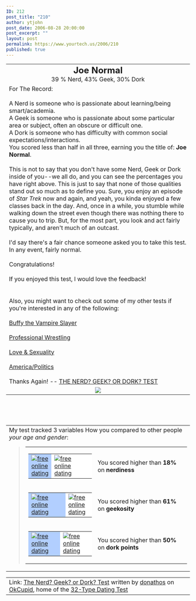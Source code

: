 ```yaml
---
ID: 212
post_title: "210"
author: ytjohn
post_date: 2006-08-28 20:00:00
post_excerpt: ""
layout: post
permalink: https://www.yourtech.us/2006/210
published: true
---
```

<table align="center" cellpadding="20">
<tbody><tr>
<td align="center">
<font size="5"><b>Joe Normal</b></font><br />
39 % Nerd, 43% Geek, 30% Dork
</td>
</tr>
<tr>
<td>
For The Record:<br /><br />
A Nerd is someone who is passionate about learning/being smart/academia.<br />
A Geek is someone who is passionate about some particular area or subject, often an obscure or difficult one.<br />
A Dork is someone who has difficulty with common social expectations/interactions.<br />
You scored less than half in all three, earning you the title of: <b>Joe Normal</b>.
<br /><br />
This is not to say that you don't have some Nerd, Geek or Dork inside of you--we all do, and you can see the percentages you have right above. This is just to say that none of those qualities stand out so much as to define you. Sure, you enjoy an episode of <i>Star Trek</i> now and again, and yeah, you kinda enjoyed a few classes back in the day. And, once in a while, you stumble while walking down the street even though there was nothing there to cause you to trip. But, for the most part, you look and act fairly typically, and aren't much of an outcast.
<br /><br />
I'd say there's a fair chance someone asked you to take this test. In any event, fairly normal.
<br /><br />
Congratulations!
<br /><br />
If you enjoyed this test, I would love the feedback!
<br /><br /><br />
Also, you might want to check out some of my other tests if you're interested in any of the following:
<br /><br />
<a href="http://www.okcupid.com/tests/take?testid=17325897279428986557">Buffy the Vampire Slayer</a>
<br /><br />
<a href="http://www.okcupid.com/tests/take?testid=16508533975919017840">Professional Wrestling</a>
<br /><br />
<a href="http://www.okcupid.com/tests/take?%0D%0Atestid=8115472531704248346">Love &amp; Sexuality</a>
<br /><br />
<a href="http://www.okcupid.com/tests/take?testid=10603689462944369577">America/Politics</a>
<br /><br />
Thanks Again! -- <a href="http://www.okcupid.com/tests/take?testid=9935030990046738815">THE NERD? GEEK? OR DORK? TEST</a>
</td>
</tr>
<tr>
<td align="center">
<img src="http://is2.okcupid.com/users/104/656/10465692962375378952/mt1124997253.jpg">
</td>
</tr>
</tbody></table>

<br /><br /><br />

<table cellpadding="20">
<tbody><tr>
<td>
My test tracked 3 variables How you compared to other people <i>your age and gender</i>:<blockquote><table border="0" cellpadding="0" cellspacing="4"><tbody><tr><td valign="middle"><table bgcolor="black" border="0" cellpadding="0" cellspacing="1"><tbody><tr><td bgcolor="#b2cfff" height="20" width="27"><a href="http://www.okcupid.com"><img src="http://is2.okcupid.com/graphics/0.gif" alt="free online dating" border="0"></a></td><td bgcolor="white" width="123"><a href="http://www.okcupid.com"><img src="http://is2.okcupid.com/graphics/0.gif" alt="free online dating" border="0"></a></td></tr></tbody></table></td><td valign="middle">You scored higher than <b>18%</b> on <b>nerdiness</b></td></tr><tr><td valign="middle"><table bgcolor="black" border="0" cellpadding="0" cellspacing="1"><tbody><tr><td bgcolor="#b2cfff" height="20" width="92"><a href="http://www.okcupid.com"><img src="http://is2.okcupid.com/graphics/0.gif" alt="free online dating" border="0"></a></td><td bgcolor="white" width="58"><a href="http://www.okcupid.com"><img src="http://is2.okcupid.com/graphics/0.gif" alt="free online dating" border="0"></a></td></tr></tbody></table></td><td valign="middle">You scored higher than <b>61%</b> on <b>geekosity</b></td></tr><tr><td valign="middle"><table bgcolor="black" border="0" cellpadding="0" cellspacing="1"><tbody><tr><td bgcolor="#b2cfff" height="20" width="75"><a href="http://www.okcupid.com"><img src="http://is2.okcupid.com/graphics/0.gif" alt="free online dating" border="0"></a></td><td bgcolor="white" width="75"><a href="http://www.okcupid.com"><img src="http://is2.okcupid.com/graphics/0.gif" alt="free online dating" border="0"></a></td></tr></tbody></table></td><td valign="middle">You scored higher than <b>50%</b> on <b>dork points</b></td></tr></tbody></table></blockquote>
</td>
</tr>
</tbody></table>

<table cellpadding="20"><tr><td>Link: <a href='http://www.okcupid.com/tests/take?testid=9935030990046738815'>The Nerd? Geek? or Dork? Test</a> written by <a href='http://www.okcupid.com/profile?u=donathos'>donathos</a> on <a href='http://www.okcupid.com'>OkCupid</a>, home of the <a href='http://www.okcupid.com/oktest3'>32-Type Dating Test</a></td></tr></table>